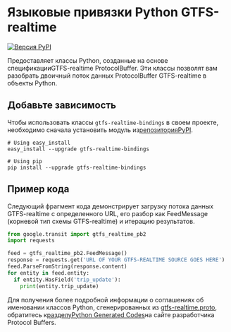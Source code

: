 # Языковые привязки Python GTFS-realtime

[![Версия PyPI](https://badge.fury.io/py/gtfs-realtime-bindings.svg)](http://badge.fury.io/py/gtfs-realtime-bindings)

Предоставляет классы Python, созданные на основе спецификацииGTFS-realtime ProtocolBuffer. Эти классы позволят вам разобрать двоичный поток данных ProtocolBuffer GTFS-realtime в объекты Python.

## Добавьте зависимость

Чтобы использовать классы `gtfs-realtime-bindings` в своем проекте, необходимо сначала установить модуль из[репозиторияPyPI](https://pypi.python.org/pypi/gtfs-realtime-bindings).

    # Using easy_install
    easy_install --upgrade gtfs-realtime-bindings

    # Using pip
    pip install --upgrade gtfs-realtime-bindings

## Пример кода

Следующий фрагмент кода демонстрирует загрузку потока данных GTFS-realtime с определенного URL, его разбор как FeedMessage (корневой тип схемы GTFS-realtime) и итерацию результатов.

```python
from google.transit import gtfs_realtime_pb2
import requests

feed = gtfs_realtime_pb2.FeedMessage()
response = requests.get('URL OF YOUR GTFS-REALTIME SOURCE GOES HERE')
feed.ParseFromString(response.content)
for entity in feed.entity:
  if entity.HasField('trip_update'):
    print(entity.trip_update)
```

Для получения более подробной информации о соглашениях об именовании классов Python, сгенерированных из [gtfs-realtime.proto](https://github.com/google/transit/blob/master/gtfs-realtime/proto/gtfs-realtime.proto), обратитесь к[разделуPython Generated Codes](https://developers.google.com/protocol-buffers/docs/reference/python-generated)на сайте разработчика Protocol Buffers.
